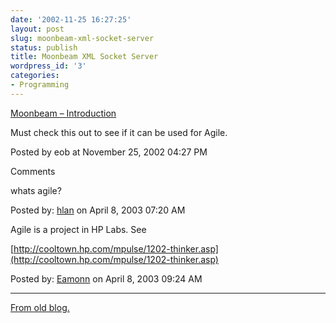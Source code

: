 ```yaml
---
date: '2002-11-25 16:27:25'
layout: post
slug: moonbeam-xml-socket-server
status: publish
title: Moonbeam XML Socket Server
wordpress_id: '3'
categories:
- Programming
---
```


[Moonbeam – Introduction](http://openj.net/)





Must check this out to see if it can be used for Agile.






Posted by eob at November 25, 2002 04:27 PM









Comments









whats agile?


Posted by: [hlan](http://openj.net) on April  8, 2003 07:20 AM








Agile is a project in HP Labs.  See

[http://cooltown.hp.com/mpulse/1202-thinker.asp](http://cooltown.hp.com/mpulse/1202-thinker.asp)




Posted by: [Eamonn](http://www.obrain.com/Eamonn) on April  8, 2003 09:24 AM









* * *


[From old blog.](http://web.archive.org/web/20030526124911/http://www.obrain.com/Eamonn/archives/000004.html)

